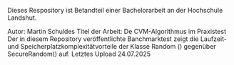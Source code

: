 Dieses Respository ist Betandteil einer Bachelorarbeit an der Hochschule Landshut.

Autor: Martin Schuldes
Titel der Arbeit: De CVM-Algorithmus im Praxistest
Der in diesem Repository veröffentlichte Banchmarktest zeigt die Laufzeit- und Speicherplatzkomplexitätvorteile der Klasse Random () gegenüber SecureRandom() auf. 
Letztes Upload 24.07.2025
